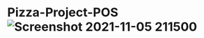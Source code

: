 # Pizza-Project-POS![Screenshot 2021-11-05 211500](https://user-images.githubusercontent.com/64756971/140594466-77504854-eb34-4cad-a294-ed7c02df78f9.png)
